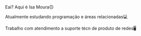 Eai? Aqui é  Isa Moura🙃


Atualmente estudando programação e áreas relacionadas💻

Trabalho com atendimento a suporte técn de produto de redes🖥️
